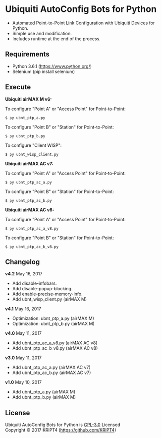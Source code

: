 # Ubiquiti AutoConfig Bots for Python

* Automated Point-to-Point Link Configuration with Ubiquiti Devices for Python.
* Simple use and modification.
* Includes runtime at the end of the process.

## Requirements

* Python 3.6.1 (https://www.python.org/)
* Selenium (pip install selenium)

## Execute

**Ubiquiti airMAX M v6:**

To configure "Point A" or "Access Point" for Point-to-Point:

	$ py ubnt_ptp_a.py

To configure "Point B" or "Station" for Point-to-Point:

	$ py ubnt_ptp_b.py

To configure "Client WISP":

	$ py ubnt_wisp_client.py

**Ubiquiti airMAX AC v7:**

To configure "Point A" or "Access Point" for Point-to-Point:

	$ py ubnt_ptp_ac_a.py

To configure "Point B" or "Station" for Point-to-Point:

	$ py ubnt_ptp_ac_b.py
	
**Ubiquiti airMAX AC v8:**

To configure "Point A" or "Access Point" for Point-to-Point:

	$ py ubnt_ptp_ac_a_v8.py

To configure "Point B" or "Station" for Point-to-Point:

	$ py ubnt_ptp_ac_b_v8.py

## Changelog

**v4.2** May 16, 2017
- Add disable-infobars.
- Add disable-popup-blocking.
- Add enable-precise-memory-info.
- Add ubnt_wisp_client.py (airMAX M)

**v4.1** May 16, 2017
- Optimization: ubnt_ptp_a.py (airMAX M)
- Optimization: ubnt_ptp_b.py (airMAX M)

**v4.0** May 11, 2017
- Add ubnt_ptp_ac_a_v8.py (airMAX AC v8)
- Add ubnt_ptp_ac_b_v8.py (airMAX AC v8)

**v3.0** May 11, 2017
- Add ubnt_ptp_ac_a.py (airMAX AC v7)
- Add ubnt_ptp_ac_b.py (airMAX AC v7)

**v1.0** May 10, 2017
- Add ubnt_ptp_a.py (airMAX M)
- Add ubnt_ptp_b.py (airMAX M)

## License

Ubiquiti AutoConfig Bots for Python is [GPL-3.0](https://github.com/KRIPT4/Ubiquiti-AutoConfig-Bots-for-Python/blob/master/LICENSE) Licensed  
Copyright © 2017 KRIPT4 (https://github.com/KRIPT4)
